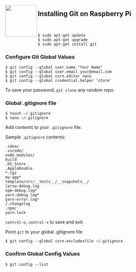 <a href="https://git-scm.com"><img src="https://git-scm.com/images/logo@2x.png" align="left" width="100px"></a>
## Installing Git on Raspberry Pi

<br>

```
$ sudo apt-get update
$ sudo apt-get upgrade
$ sudo apt-get install git
```

### Configure Git Global Values

```
$ git config --global user.name "Your Name"
$ git config --global user.email your@email.com
$ git config --global core.editor nano
$ git config --global credential.helper 'store'
```

To save your password, `git clone` any random repo.

### Global .gitignore file

```
$ touch ~/.gitignore
$ nano ~/.gitignore
```

Add contents to your `.gitignore` file.

Sample `.gitignore` contents:

```
.idea/
.vscode/
node_modules/
build
.DS_Store
.AppleDouble
*.tgz
my-app*
template/src/__tests__/__snapshots__/
lerna-debug.log
npm-debug.log*
yarn-debug.log*
yarn-error.log*
/.changelog
.npm/
yarn.lock
```

`control-o`, `control-x` to save and exit.

Point `git` to your global .gitignore file

```
$ git config --global core.excludesfile ~/.gitignore
```

### Confirm Global Config Values

```
$ git config --list
```
